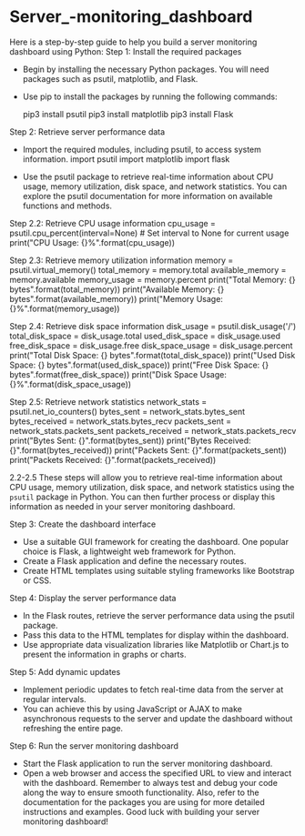 # Server_-monitoring_dashboard

Here is a step-by-step guide to help you build a server monitoring dashboard using Python:
Step 1: Install the required packages
- Begin by installing the necessary Python packages. You will need packages such as psutil, matplotlib, and Flask.
- Use pip to install the packages by running the following commands:

  pip3 install psutil
  pip3 install matplotlib
  pip3 install Flask

Step 2: Retrieve server performance data
- Import the required modules, including psutil, to access system information.
import psutil
import matplotlib
import flask

- Use the psutil package to retrieve real-time information about CPU usage, memory utilization, disk space, and network statistics. You can explore the psutil documentation for more information on available functions and methods.

Step 2.2: Retrieve CPU usage information
cpu_usage = psutil.cpu_percent(interval=None)  # Set interval to None for current usage
print("CPU Usage: {}%".format(cpu_usage))

Step 2.3: Retrieve memory utilization information
memory = psutil.virtual_memory()
total_memory = memory.total
available_memory = memory.available
memory_usage = memory.percent
print("Total Memory: {} bytes".format(total_memory))
print("Available Memory: {} bytes".format(available_memory))
print("Memory Usage: {}%".format(memory_usage))

Step 2.4: Retrieve disk space information
disk_usage = psutil.disk_usage('/')
total_disk_space = disk_usage.total
used_disk_space = disk_usage.used
free_disk_space = disk_usage.free
disk_space_usage = disk_usage.percent
print("Total Disk Space: {} bytes".format(total_disk_space))
print("Used Disk Space: {} bytes".format(used_disk_space))
print("Free Disk Space: {} bytes".format(free_disk_space))
print("Disk Space Usage: {}%".format(disk_space_usage))

Step 2.5: Retrieve network statistics
network_stats = psutil.net_io_counters()
bytes_sent = network_stats.bytes_sent
bytes_received = network_stats.bytes_recv
packets_sent = network_stats.packets_sent
packets_received = network_stats.packets_recv
print("Bytes Sent: {}".format(bytes_sent))
print("Bytes Received: {}".format(bytes_received))
print("Packets Sent: {}".format(packets_sent))
print("Packets Received: {}".format(packets_received))

2.2-2.5 These steps will allow you to retrieve real-time information about CPU usage, memory utilization, disk space, and network statistics using the `psutil` package in Python. You can then further process or display this information as needed in your server monitoring dashboard.

Step 3: Create the dashboard interface
- Use a suitable GUI framework for creating the dashboard. One popular choice is Flask, a lightweight web framework for Python.
- Create a Flask application and define the necessary routes.
- Create HTML templates using suitable styling frameworks like Bootstrap or CSS.

Step 4: Display the server performance data
- In the Flask routes, retrieve the server performance data using the psutil package.
- Pass this data to the HTML templates for display within the dashboard.
- Use appropriate data visualization libraries like Matplotlib or Chart.js to present the information in graphs or charts.

Step 5: Add dynamic updates
- Implement periodic updates to fetch real-time data from the server at regular intervals.
- You can achieve this by using JavaScript or AJAX to make asynchronous requests to the server and update the dashboard without refreshing the entire page.

Step 6: Run the server monitoring dashboard
- Start the Flask application to run the server monitoring dashboard.
- Open a web browser and access the specified URL to view and interact with the dashboard.
Remember to always test and debug your code along the way to ensure smooth functionality. Also, refer to the documentation for the packages you are using for more detailed instructions and examples.
Good luck with building your server monitoring dashboard!